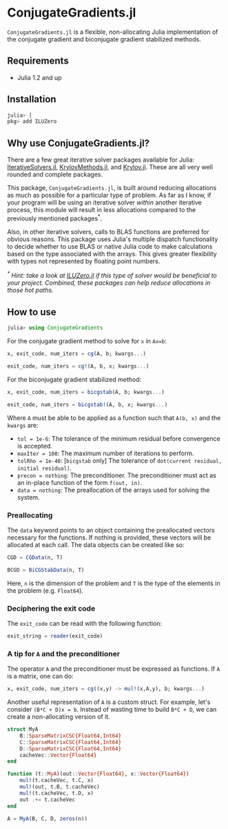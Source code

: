 # ConjugateGradients.jl

`ConjugateGradients.jl` is a flexible, non-allocating Julia implementation of the conjugate gradient and biconjugate gradient stabilized methods.

## Requirements

* Julia 1.2 and up

## Installation

```julia
julia> ]
pkg> add ILUZero
```

## Why use ConjugateGradients.jl?

There are a few great iterative solver packages available for Julia: [IterativeSolvers.jl](https://github.com/JuliaMath/IterativeSolvers.jl), [KrylovMethods.jl](https://github.com/lruthotto/KrylovMethods.jl), and [Krylov.jl](https://github.com/JuliaSmoothOptimizers/Krylov.jl). These are all very well rounded and complete packages.

This package, `ConjugateGradients.jl`, is built around reducing allocations as much as possible for a particular type of problem. As far as I know, if your program will be using an iterative solver *within* another iterative process, this module will result in less allocations compared to the previously mentioned packages<sup>*</sup>.

Also, in other iterative solvers, calls to BLAS functions are preferred for obvious reasons. This package uses Julia's multiple dispatch functionality to decide whether to use BLAS or native Julia code to make calculations based on the type associated with the arrays. This gives greater flexibility with types not represented by floating point numbers.

_<sup>*</sup> Hint: take a look at [ILUZero.jl](https://github.com/mcovalt/ILUZero.jl) if this type of solver would be beneficial to your project. Combined, these packages can help reduce allocations in those hot paths._

## How to use

```julia
julia> using ConjugateGradients
```

For the conjugate gradient method to solve for `x` in `Ax=b`:

```julia
x, exit_code, num_iters = cg(A, b; kwargs...)
```
```julia
exit_code, num_iters = cg!(A, b, x; kwargs...)
```

For the biconjugate gradient stabilized method:

```julia
x, exit_code, num_iters = bicgstab(A, b; kwargs...)
```
```julia
exit_code, num_iters = bicgstab!(A, b, x; kwargs...)
```

Where `A` must be able to be applied as a function such that `A(b, x)` and the `kwargs` are:
* `tol = 1e-6`: The tolerance of the minimum residual before convergence is accepted.
* `maxIter = 100`: The maximum number of iterations to perform.
* `tolRho = 1e-40`: [`bicgstab` only] The tolerance of `dot(current residual, initial residual)`.
* `precon = nothing`: The preconditioner. The preconditioner must act as an in-place function of the form `f(out, in)`.
* `data = nothing`: The preallocation of the arrays used for solving the system.

### Preallocating

The `data` keyword points to an object containing the preallocated vectors necessary for the functions. If nothing is provided, these vectors will be allocated at each call. The data objects can be created like so:

```julia
CGD = CGData(n, T)
```

```julia
BCGD = BiCGStabData(n, T)
```

Here, `n` is the dimension of the problem and `T` is the type of the elements in the problem (e.g. `Float64`).

### Deciphering the exit code

The `exit_code` can be read with the following function:

```julia
exit_string = reader(exit_code)
```

### A tip for `A` and the preconditioner

The operator `A` and the preconditioner must be expressed as functions. If `A` is a matrix, one can do:

```julia
x, exit_code, num_iters = cg((x,y) -> mul!(x,A,y), b; kwargs...)
```

Another useful representation of `A` is a custom struct. For example, let's consider `(B*C + D)x = b`. Instead of wasting time to build `B*C + D`, we can create a non-allocating version of it.


```julia
struct MyA
    B::SparseMatrixCSC{Float64,Int64}
    C::SparseMatrixCSC{Float64,Int64}
    D::SparseMatrixCSC{Float64,Int64}
    cacheVec::Vector{Float64}
end

function (t::MyA)(out::Vector{Float64}, x::Vector{Float64})
    mul!(t.cacheVec, t.C, x)
    mul!(out, t.B, t.cacheVec)
    mul!(t.cacheVec, t.D, x)
    out .+= t.cacheVec
end

A = MyA(B, C, D, zeros(n))
```
